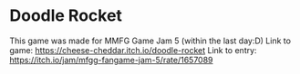 # Doodle Rocket
This game was made for MMFG Game Jam 5 (within the last day:D) 
Link to game: https://cheese-cheddar.itch.io/doodle-rocket 
Link to entry: https://itch.io/jam/mfgg-fangame-jam-5/rate/1657089 
